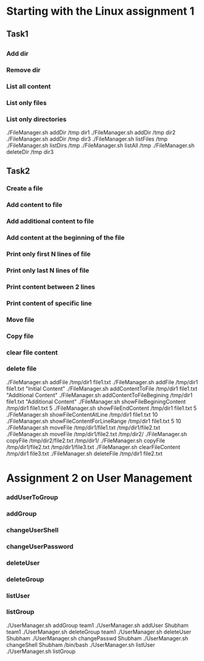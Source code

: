<h1>Starting with the Linux assignment 1</h1>
<h2>Task1<h2>
<h3>Add dir</h3>
<h3>Remove dir</h3>
<h3>List all content</h3>
<h3>List only files</h3>
<h3>List only directories</h3>

./FileManager.sh addDir /tmp dir1
./FileManager.sh addDir /tmp dir2
./FileManager.sh addDir /tmp dir3
./FileManager.sh listFiles /tmp
./FileManager.sh listDirs /tmp
./FileManager.sh listAll /tmp
./FileManager.sh deleteDir /tmp dir3

<h2>Task2</h2>
<h3>Create a file</h3>
<h3>Add content to file</h3>
<h3>Add additional content to file</h3>
<h3>Add content at the beginning of the file</h3>
<h3>Print only first N lines of file</h3>
<h3>Print only last N lines of file</h3>
<h3>Print content between 2 lines</h3>
<h3>Print content of specific line</h3>
<h3>Move file</h3>
<h3>Copy file</h3>
<h3>clear file content</h3>
<h3>delete file</h3>

./FileManager.sh addFile /tmp/dir1 file1.txt
./FileManager.sh addFile /tmp/dir1 file1.txt "Initial Content"
./FileManager.sh addContentToFile /tmp/dir1 file1.txt "Additional Content"
./FileManager.sh addContentToFileBegining /tmp/dir1 file1.txt "Additional Content"
./FileManager.sh showFileBeginingContent /tmp/dir1 file1.txt 5
./FileManager.sh showFileEndContent /tmp/dir1 file1.txt 5
./FileManager.sh showFileContentAtLine /tmp/dir1 file1.txt 10
./FileManager.sh showFileContentForLineRange /tmp/dir1 file1.txt 5 10
./FileManager.sh moveFile /tmp/dir1/file1.txt /tmp/dir1/file2.txt
./FileManager.sh moveFile /tmp/dir1/file2.txt /tmp/dir2/
./FileManager.sh copyFile /tmp/dir2/file2.txt /tmp/dir1/
./FileManager.sh copyFile /tmp/dir1/file2.txt /tmp/dir1/file3.txt
./FileManager.sh clearFileContent /tmp/dir1 file3.txt
./FileManager.sh deleteFile /tmp/dir1 file2.txt


<h1>Assignment 2 on User Management</h1>

<h3>addUserToGroup</h3>
<h3>addGroup</h3>
<h3>changeUserShell</h3>
<h3>changeUserPassword</h3>
<h3>deleteUser</h3>
<h3>deleteGroup</h3>
<h3>listUser</h3>
<h3>listGroup</h3>

./UserManager.sh addGroup team1
./UserManager.sh addUser Shubham team1
./UserManager.sh deleteGroup team1
./UserManager.sh deleteUser Shubham
./UserManager.sh changePasswd Shubham
./UserManager.sh changeShell Shubham /bin/bash
./UserManager.sh listUser
./UserManager.sh listGroup
